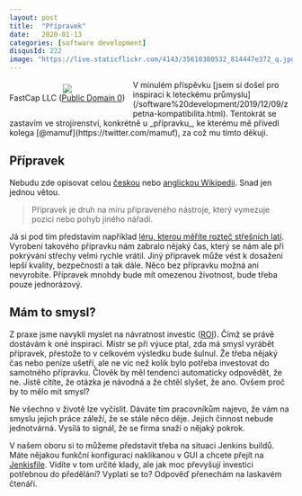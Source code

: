 ```yaml
---
layout: post
title:  "Přípravek"
date:   2020-01-13
categories: [software development]
disqusId: 222
image: "https://live.staticflickr.com/4143/35610380532_814447e372_q.jpg"
---
```


<div style="float: left; margin: 0.5em 1em 1em 0em; text-align: center;"><a href="https://www.flickr.com/photos/fastcap/35610380532/"><img src="https://live.staticflickr.com/4143/35610380532_814447e372_m.jpg" /></a><br/>FastCap LLC (<a href="https://creativecommons.org/publicdomain/zero/1.0/">Public Domain 0</a>)</div>V minulém příspěvku [jsem si došel pro inspiraci k leteckému průmyslu](/software%20development/2019/12/09/zpetna-kompatibilita.html). Tentokrát se zastavím ve strojírenství, konkrétně u _přípravku_, ke kterému mě přivedl kolega [@mamuf](https://twitter.com/mamuf), za což mu tímto děkuji.
<div style="clear:both"></div>
<!--more-->

## Přípravek

Nebudu zde opisovat celou [českou](https://cs.wikipedia.org/wiki/P%C5%99%C3%ADpravek_(strojnictv%C3%AD)) nebo [anglickou Wikipedii](https://en.wikipedia.org/wiki/Jig_(tool)). Snad jen jednou větou.

> Přípravek je druh na míru připraveného nástroje, který vymezuje pozici nebo pohyb jiného nářadí.

Já si pod tím představím například [léru, kterou měříte rozteč střešních latí](https://www.wienerberger.cz/rady-a-navody-ke-strecham/Latovani-dvakrat-mer-jednou-rez.html). Vyrobení takového přípravku nám zabralo nějaký čas, který se nám ale při pokrývání střechy velmi rychle vrátil. Jiný přípravek může vést k dosažení lepší kvality, bezpečnosti a tak dále. Něco bez přípravku možná ani nevyrobíte. Přípravek mnohdy bude mít omezenou životnost, bude třeba pouze jednorázový.

## Mám to smysl?

Z praxe jsme navyklí myslet na návratnost investic ([ROI](https://cs.wikipedia.org/wiki/N%C3%A1vratnost)). Čímž se právě dostávám k oné inspiraci. Mistr se při výuce ptal, zda má smysl vyrábět přípravek, přestože to v celkovém výsledku bude šulnul. Že třeba nějaký čas nebo peníze ušetří, ale ne víc než kolik bylo potřeba investovat do samotného přípravku. Člověk by měl tendenci automaticky odpovědět, že ne. Jistě cítíte, že otázka je návodná a že chtěl slyšet, že ano. Ovšem proč by to mělo mít smysl?

Ne všechno v životě lze vyčíslit. Dáváte tím pracovníkům najevo, že vám na smyslu jejich práce záleží, že se stále něco děje. Jejich činnost nebude jednotvárná. Vysílá to signál, že se firma snaží o nějaký pokrok.

V našem oboru si to můžeme představit třeba na situaci Jenkins buildů. Máte nějakou funkční konfiguraci naklikanou v GUI a chcete přejít na [Jenkisfile](https://jenkins.io/doc/book/pipeline/jenkinsfile/). Vidíte v tom určité klady, ale jak moc převyšují investici potřebnou do předělání? Vyplatí se to? Odpověď přenechám na laskavém čtenáři.